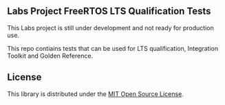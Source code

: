 ## Labs Project FreeRTOS LTS Qualification Tests

This Labs project is still under development and not ready for production use.

This repo contiains tests that can be used for LTS qualification, Integration Toolkit and Golden Reference.

## License

This library is distributed under the [MIT Open Source License](LICENSE).

